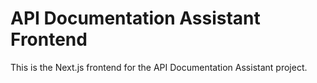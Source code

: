 <!--
Capstone II STG-452
Authors: Brian Cook, Dima Bondar, James Green
Professor: Bill Hughes
Our Own Work
License: MIT
-->

# API Documentation Assistant Frontend

This is the Next.js frontend for the API Documentation Assistant project.
